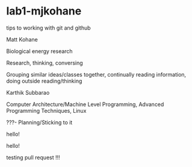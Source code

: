 # lab1-mjkohane
tips to working with git and github

Matt Kohane

Biological energy research

Research, thinking, conversing

Grouping similar ideas/classes together, continually reading information, doing outside reading/thinking

Karthik Subbarao

Computer Architecture/Machine Level Programming, Advanced Programming Techniques, Linux

???- Planning/Sticking to it

hello!


hello!

testing pull request
!!!
